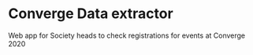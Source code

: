 # Converge Data extractor
Web app for Society heads to check registrations for events at Converge 2020

